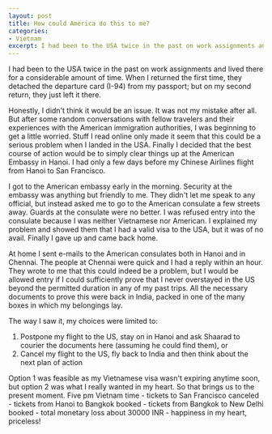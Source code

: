 ```yaml
---
layout: post
title: How could America do this to me?
categories:
- Vietnam
excerpt: I had been to the USA twice in the past on work assignments and lived there for a considerable amount of time. When I returned the first time, they detached the departure card (I-94) from my passport; but on my second return, they just left it there.
---
```


I had been to the USA twice in the past on work assignments and lived there for
a considerable amount of time. When I returned the first time, they detached the
departure card (I-94) from my passport; but on my second return, they just left
it there.

Honestly, I didn't think it would be an issue. It was not my mistake after all.
But after some random conversations with fellow travelers and their experiences
with the American immigration authorities, I was beginning to get a little
worried. Stuff I read online only made it seem that this could be a serious
problem when I landed in the USA. Finally I decided that the best course of
action would be to simply clear things up at the American Embassy in Hanoi. I
had only a few days before my Chinese Airlines flight from Hanoi to San
Francisco.

I got to the American embassy early in the morning. Security at the embassy was
anything but friendly to me. They didn't let me speak to any official, but
instead asked me to go to the American consulate a few streets away. Guards at
the consulate were no better. I was refused entry into the consulate because I
was neither Vietnamese nor American. I explained my problem and showed them that
I had a valid visa to the USA, but it was of no avail. Finally I gave up and
came back home.

At home I sent e-mails to the American consulates both in Hanoi and in Chennai.
The people at Chennai were quick and I had a reply within an hour. They wrote to
me that this could indeed be a problem, but I would be allowed entry if I could
sufficiently prove that I never overstayed in the US beyond the permitted
duration in any of my past trips. All the necessary documents to prove this were
back in India, packed in one of the many boxes in which my belongings lay.

The way I saw it, my choices were limited to:
1. Postpone my flight to the US, stay on in Hanoi and ask Shaarad to courier the
   documents here (assuming he could find them), or
2. Cancel my flight to the US, fly back to India and then think about the next
   plan of action

Option 1 was feasible as my Vietnamese visa wasn't expiring anytime soon, but
option 2 was what I really wanted in my heart. So that brings us to the present
moment. Five pm Vietnam time - tickets to San Francisco canceled - tickets from
Hanoi to Bangkok booked - tickets from Bangkok to New Delhi booked - total
monetary loss about 30000 INR - happiness in my heart, priceless!

